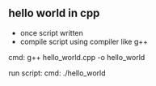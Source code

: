 hello world in cpp
----
- once script written
- compile script using compiler like g++

cmd: g++ hello_world.cpp -o hello_world

run script:
cmd: ./hello_world